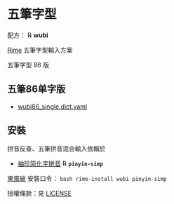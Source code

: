 # 五筆字型

配方： ℞ **wubi**

[Rime](http://rime.im) 五筆字型輸入方案

五筆字型 86 版

## 五筆86单字版

  - [wubi86_single.dict.yaml](https://github.com/yekingyan/rime-wubi/blob/master/wubi86_single.dict.yaml) 

## 安裝

拼音反查、五筆拼音混合輸入依賴於

  - [袖珍简化字拼音](https://github.com/rime/rime-pinyin-simp) ℞ **`pinyin-simp`**

[東風破](https://github.com/rime/plum) 安裝口令： `bash rime-install wubi pinyin-simp`

授權條款：見 [LICENSE](LICENSE)
